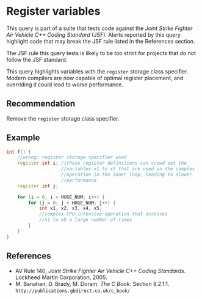 # Register variables
This query is part of a suite that tests code against the *Joint Strike Fighter Air Vehicle C++ Coding Standard* (JSF). Alerts reported by this query highlight code that may break the JSF rule listed in the References section.

The JSF rule this query tests is likely to be too strict for projects that do not follow the JSF standard.

This query highlights variables with the `register` storage class specifier. Modern compilers are now capable of optimal register placement, and overriding it could lead to worse performance.


## Recommendation
Remove the `register` storage class specifier.


## Example

```cpp
int f() {
	//wrong: register storage specifier used
	register int i; //these register definitions can crowd out the
	                //variables x1 to x5 that are used in the complex
	                //operation in the inner loop, leading to slower
	                //performance
	register int j;

	for (i = 0; i < HUGE_NUM; i++) {
		for (j = 0; j < HUGE_NUM; j++) {
			int x1, x2, x3, x4, x5;
			//complex CPU-intensive operation that accesses
			//x1 to x5 a large number of times
		}
	}
}

```

## References
* AV Rule 140, *Joint Strike Fighter Air Vehicle C++ Coding Standards*. Lockheed Martin Corporation, 2005.
* M. Banahan, D. Brady, M. Doram. *The C Book*. Section 8.2.1.1. `http://publications.gbdirect.co.uk/c_book/`

